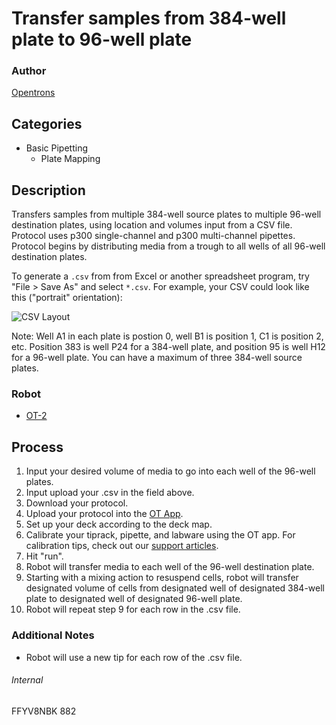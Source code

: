 # Transfer samples from 384-well plate to 96-well plate

### Author
[Opentrons](https://opentrons.com/)

## Categories
* Basic Pipetting
	* Plate Mapping


## Description
Transfers samples from multiple 384-well source plates to multiple 96-well destination plates, using location and volumes input from a CSV file. Protocol uses p300 single-channel and p300 multi-channel pipettes. Protocol begins by distributing media from a trough to all wells of all 96-well destination plates.

To generate a `.csv` from from Excel or another spreadsheet program, try "File > Save As" and select `*.csv`. For example, your CSV could look like this ("portrait" orientation):

![CSV Layout](https://s3.amazonaws.com/opentrons-protocol-library-website/custom-README-images/882-agenus-bio/agenus_bio_csv_layout.png)

Note: Well A1 in each plate is postion 0, well B1 is position 1, C1 is position 2, etc. Position 383 is well P24 for a 384-well plate, and position 95 is well H12 for a 96-well plate.  You can have a maximum of three 384-well source plates.


### Robot
* [OT-2](https://opentrons.com/ot-2)

## Process
1. Input your desired volume of media to go into each well of the 96-well plates.
2. Input upload your .csv in the field above.
3. Download your protocol.
4. Upload your protocol into the [OT App](http://opentrons.com/ot-app).
5. Set up your deck according to the deck map.
6. Calibrate your tiprack, pipette, and labware using the OT app. For calibration tips, check out our [support articles](https://support.opentrons.com/ot-one/getting-started-software-setup/calibrating-the-pipettes).
7. Hit "run".
8. Robot will transfer media to each well of the 96-well destination plate.
9. Starting with a mixing action to resuspend cells, robot will transfer designated volume of cells from designated well of designated 384-well plate to designated well of designated 96-well plate.
10. Robot will repeat step 9 for each row in the .csv file.

### Additional Notes
* Robot will use a new tip for each row of the .csv file.


###### Internal
FFYV8NBK
882
